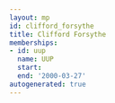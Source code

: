 ```yaml
---
layout: mp
id: clifford_forsythe
title: Clifford Forsythe
memberships:
- id: uup
  name: UUP
  start: 
  end: '2000-03-27'
autogenerated: true
---
```

